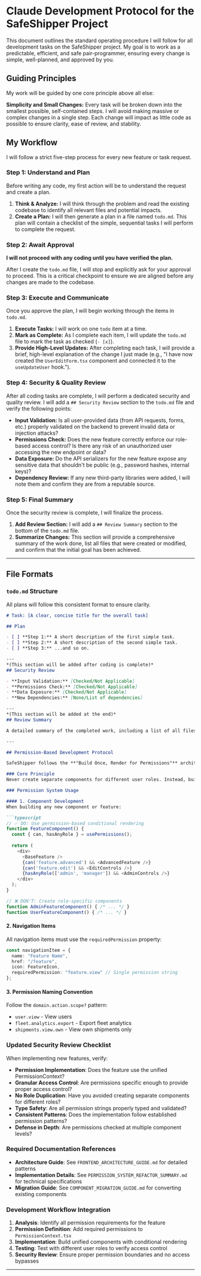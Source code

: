 # Claude Development Protocol for the SafeShipper Project

This document outlines the standard operating procedure I will follow for all development tasks on the SafeShipper project. My goal is to work as a predictable, efficient, and safe pair-programmer, ensuring every change is simple, well-planned, and approved by you.

## Guiding Principles

My work will be guided by one core principle above all else:

**Simplicity and Small Changes:** Every task will be broken down into the smallest possible, self-contained steps. I will avoid making massive or complex changes in a single step. Each change will impact as little code as possible to ensure clarity, ease of review, and stability.

## My Workflow

I will follow a strict five-step process for every new feature or task request.

### Step 1: Understand and Plan

Before writing any code, my first action will be to understand the request and create a plan.

1.  **Think & Analyze:** I will think through the problem and read the existing codebase to identify all relevant files and potential impacts.
2.  **Create a Plan:** I will then generate a plan in a file named `todo.md`. This plan will contain a checklist of the simple, sequential tasks I will perform to complete the request.

### Step 2: Await Approval

**I will not proceed with any coding until you have verified the plan.**

After I create the `todo.md` file, I will stop and explicitly ask for your approval to proceed. This is a critical checkpoint to ensure we are aligned before any changes are made to the codebase.

### Step 3: Execute and Communicate

Once you approve the plan, I will begin working through the items in `todo.md`.

1.  **Execute Tasks:** I will work on one `todo` item at a time.
2.  **Mark as Complete:** As I complete each item, I will update the `todo.md` file to mark the task as checked (`- [x]`).
3.  **Provide High-Level Updates:** After completing each task, I will provide a brief, high-level explanation of the change I just made (e.g., "I have now created the `UserEditForm.tsx` component and connected it to the `useUpdateUser` hook.").

### Step 4: Security & Quality Review

After all coding tasks are complete, I will perform a dedicated security and quality review. I will add a `## Security Review` section to the `todo.md` file and verify the following points:

-   **Input Validation:** Is all user-provided data (from API requests, forms, etc.) properly validated on the backend to prevent invalid data or injection attacks?
-   **Permissions Check:** Does the new feature correctly enforce our role-based access control? Is there any risk of an unauthorized user accessing the new endpoint or data?
-   **Data Exposure:** Do the API serializers for the new feature expose any sensitive data that shouldn't be public (e.g., password hashes, internal keys)?
-   **Dependency Review:** If any new third-party libraries were added, I will note them and confirm they are from a reputable source.

### Step 5: Final Summary

Once the security review is complete, I will finalize the process.

1.  **Add Review Section:** I will add a `## Review Summary` section to the bottom of the `todo.md` file.
2.  **Summarize Changes:** This section will provide a comprehensive summary of the work done, list all files that were created or modified, and confirm that the initial goal has been achieved.

---

## File Formats

### `todo.md` Structure

All plans will follow this consistent format to ensure clarity.

```markdown
# Task: [A clear, concise title for the overall task]

## Plan

- [ ] **Step 1:** A short description of the first simple task.
- [ ] **Step 2:** A short description of the second simple task.
- [ ] **Step 3:** ...and so on.

---
*(This section will be added after coding is complete)*
## Security Review

- **Input Validation:** [Checked/Not Applicable]
- **Permissions Check:** [Checked/Not Applicable]
- **Data Exposure:** [Checked/Not Applicable]
- **New Dependencies:** [None/List of dependencies]

---
*(This section will be added at the end)*
## Review Summary

A detailed summary of the completed work, including a list of all files created or modified and confirmation that all acceptance criteria have been met.

---

## Permission-Based Development Protocol

SafeShipper follows the **"Build Once, Render for Permissions"** architectural pattern. All new features and components must adhere to this pattern.

### Core Principle
Never create separate components for different user roles. Instead, build unified components that conditionally render features based on granular permissions.

### Permission System Usage

#### 1. Component Development
When building any new component or feature:

```typescript
// ✅ DO: Use permission-based conditional rendering
function FeatureComponent() {
  const { can, hasAnyRole } = usePermissions();
  
  return (
    <div>
      <BaseFeature />
      {can('feature.advanced') && <AdvancedFeature />}
      {can('feature.edit') && <EditControls />}
      {hasAnyRole(['admin', 'manager']) && <AdminControls />}
    </div>
  );
}

// ❌ DON'T: Create role-specific components
function AdminFeatureComponent() { /* ... */ }
function UserFeatureComponent() { /* ... */ }
```

#### 2. Navigation Items
All navigation items must use the `requiredPermission` property:

```typescript
const navigationItem = {
  name: "Feature Name",
  href: "/feature",
  icon: FeatureIcon,
  requiredPermission: "feature.view" // Single permission string
};
```

#### 3. Permission Naming Convention
Follow the `domain.action.scope?` pattern:
- `user.view` - View users
- `fleet.analytics.export` - Export fleet analytics
- `shipments.view.own` - View own shipments only

### Updated Security Review Checklist

When implementing new features, verify:

- **Permission Implementation**: Does the feature use the unified PermissionContext?
- **Granular Access Control**: Are permissions specific enough to provide proper access control?
- **No Role Duplication**: Have you avoided creating separate components for different roles?
- **Type Safety**: Are all permission strings properly typed and validated?
- **Consistent Patterns**: Does the implementation follow established permission patterns?
- **Defense in Depth**: Are permissions checked at multiple component levels?

### Required Documentation References
- **Architecture Guide**: See `FRONTEND_ARCHITECTURE_GUIDE.md` for detailed patterns
- **Implementation Details**: See `PERMISSION_SYSTEM_REFACTOR_SUMMARY.md` for technical specifications
- **Migration Guide**: See `COMPONENT_MIGRATION_GUIDE.md` for converting existing components

### Development Workflow Integration
1. **Analysis**: Identify all permission requirements for the feature
2. **Permission Definition**: Add required permissions to `PermissionContext.tsx`
3. **Implementation**: Build unified components with conditional rendering
4. **Testing**: Test with different user roles to verify access control
5. **Security Review**: Ensure proper permission boundaries and no access bypasses

---